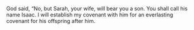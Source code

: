 God said, “No, but Sarah, your wife, will bear you a son. You shall call his name Isaac. I will establish my covenant with him for an everlasting covenant for his offspring after him.